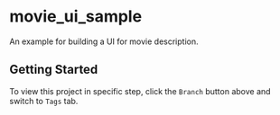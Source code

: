 # movie_ui_sample

An example for building a UI for movie description.

## Getting Started

To view this project in specific step, click the `Branch` button above and switch to `Tags` tab.
